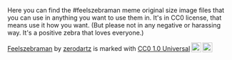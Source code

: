Here you can find the #feelszebraman meme original size image files that you can use in anything you want to use them in. It's in CC0 license, that means use it how you want. (But please not in any negative or harassing way. It's a positive zebra that loves everyone.)

<p xmlns:cc="http://creativecommons.org/ns#" xmlns:dct="http://purl.org/dc/terms/"><a property="dct:title" rel="cc:attributionURL" href="https://github.com/zerodartz/feelszebraman/">Feelszebraman</a> by <a rel="cc:attributionURL dct:creator" property="cc:attributionName" href="https://github.com/zerodartz/">zerodartz</a> is marked with <a href="http://creativecommons.org/publicdomain/zero/1.0?ref=chooser-v1" target="_blank" rel="license noopener noreferrer" style="display:inline-block;">CC0 1.0 Universal<img style="height:22px!important;margin-left:3px;vertical-align:text-bottom;" src="https://mirrors.creativecommons.org/presskit/icons/cc.svg?ref=chooser-v1"><img style="height:22px!important;margin-left:3px;vertical-align:text-bottom;" src="https://mirrors.creativecommons.org/presskit/icons/zero.svg?ref=chooser-v1"></a></p>
